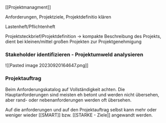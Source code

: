 [[Projektmanagment]]

Anforderungen, Projektziele, Projektdefinitio klären

Lastenheft/Pflichtenheft

Projektsteckbrief/Projektdefinition -> kompakte Beschreibung des Projekts, dient bei kleinen/mittel großen Projekten zur Projektgenehmigung


### Stakeholder identifizieren - Projektumweld analysieren
![[Pasted image 20230920164647.png]]

### Projektauftrag
Beim Anforderungskatalog auf Vollständigkeit achten. Die Hauptanforderungen sind meisten eh betont und werden nicht übersehen, aber rand- oder nebenanforderungen werden oft übersehen. 

Auf die anforderungen und auf den Projektauftrag selbst kann mehr oder weniger wieder [[SMART]] bzw. [[STARKE - Ziele]] angewandt werden.

